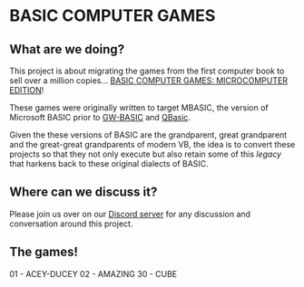 # BASIC COMPUTER GAMES

## What are we doing?

This project is about migrating the games from the first computer book to sell over a million copies... [BASIC COMPUTER GAMES: MICROCOMPUTER EDITION](https://annarchive.com/files/Basic_Computer_Games_Microcomputer_Edition.pdf)!

These games were originally written to target MBASIC, the version of Microsoft BASIC prior to [GW-BASIC](https://gw-basic.com) and [QBasic](https://qbasic.com).

Given the these versions of BASIC are the grandparent, great grandparent and the great-great grandparents of modern VB, the idea 
is to convert these projects so that they not only execute but also retain some of this *legacy* that harkens back to these original 
dialects of BASIC.

## Where can we discuss it?

Please join us over on our [Discord server](https://discord.gg/Y8EH5fF6WG) for any discussion and conversation around this project.

## The games!

01 - ACEY-DUCEY
02 - AMAZING
30 - CUBE
